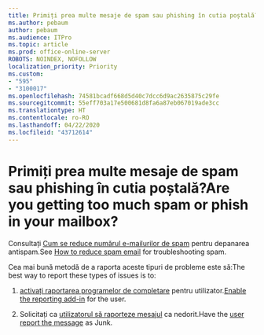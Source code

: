 ```yaml
---
title: Primiți prea multe mesaje de spam sau phishing în cutia poștală?
ms.author: pebaum
author: pebaum
ms.audience: ITPro
ms.topic: article
ms.prod: office-online-server
ROBOTS: NOINDEX, NOFOLLOW
localization_priority: Priority
ms.custom:
- "595"
- "3100017"
ms.openlocfilehash: 74581bcadf668d5d40c7dcc6d9ac2635875c29fe
ms.sourcegitcommit: 55eff703a17e500681d8fa6a87eb067019ade3cc
ms.translationtype: HT
ms.contentlocale: ro-RO
ms.lasthandoff: 04/22/2020
ms.locfileid: "43712614"
---
```

# <a name="are-you-getting-too-much-spam-or-phish-in-your-mailbox"></a><span data-ttu-id="dad81-102">Primiți prea multe mesaje de spam sau phishing în cutia poștală?</span><span class="sxs-lookup"><span data-stu-id="dad81-102">Are you getting too much spam or phish in your mailbox?</span></span>

<span data-ttu-id="dad81-103">Consultați [Cum se reduce numărul e-mailurilor de spam](https://docs.microsoft.com/office365/securitycompliance/reduce-spam-email) pentru depanarea antispam.</span><span class="sxs-lookup"><span data-stu-id="dad81-103">See [How to reduce spam email](https://docs.microsoft.com/office365/securitycompliance/reduce-spam-email) for troubleshooting spam.</span></span>
  
<span data-ttu-id="dad81-104">Cea mai bună metodă de a raporta aceste tipuri de probleme este să:</span><span class="sxs-lookup"><span data-stu-id="dad81-104">The best way to report these types of issues is to:</span></span>
  
1. <span data-ttu-id="dad81-105">[activați raportarea programelor de completare](https://docs.microsoft.com/office365/securitycompliance/enable-the-report-message-add-in) pentru utilizator.</span><span class="sxs-lookup"><span data-stu-id="dad81-105">[Enable the reporting add-in](https://docs.microsoft.com/office365/securitycompliance/enable-the-report-message-add-in) for the user.</span></span>

2. <span data-ttu-id="dad81-106">Solicitați ca [utilizatorul să raporteze mesajul](https://support.office.com/article/b5caa9f1-cdf3-4443-af8c-ff724ea719d2) ca nedorit.</span><span class="sxs-lookup"><span data-stu-id="dad81-106">Have the [user report the message](https://support.office.com/article/b5caa9f1-cdf3-4443-af8c-ff724ea719d2) as Junk.</span></span>
